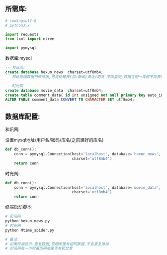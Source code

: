 所需库:
----

```python
# coding=utf-8
# python3.x

import requests
from lxml import etree

import pymysql
```

数据库:mysql

```sql
-- 和讯网:
create database hexun_news  charset=utf8mb4;
-- 和讯网因数据特殊原因,可自动建表(如:新闻/黄金/期货 不同类别,数据在同一库但不同表)
```

```sql
-- 时光网
create database movie_data  charset=utf8mb4;
create table comment_data( id int unsigned not null primary key auto_increment, name_movie varchar(20), comment varchar(256),score decimal(5,1),score_ZN varchar(1),UNIQUE(comment));
ALTER TABLE comment_data CONVERT TO CHARACTER SET utf8mb4;
```

数据库配置:
------

和讯网:

设置mysql地址/用户名/密码/库名(之前建好的库名)

```python
def db_conn():
    conn = pymysql.Connection(host='localhost', database='hexun_news', user='root', password='707116148',
                              charset='utf8mb4')
    return conn
```

时光网:

```python
def db_conn():
    conn = pymysql.Connection(host='localhost', database='movie_data', user='root', password='707116148',
                              charset='utf8mb4')
    return conn
```

终端启动脚本:

```sh
# 和讯网
python hexun_news.py
# 时光网
python Mtime_spider.py

# 备注:
# 如果终端显示:重复数据,说明库里有相同数据,不会重复添加
# 和讯网每一小时遍历网站是否有新文章
```







